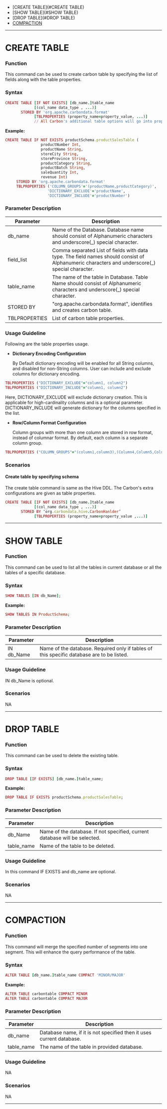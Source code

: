 
* [CREATE TABLE](#CREATE TABLE)
* [SHOW TABLE](#SHOW TABLE)
* [DROP TABLE](#DROP TABLE)
* [COMPACTION](#COMPACTION)

***


# CREATE TABLE
### Function
This command can be used to create carbon table by specifying the list of fields along with the table properties.

### Syntax

  ```ruby
  CREATE TABLE [IF NOT EXISTS] [db_name.]table_name 
               [(col_name data_type , ...)]               
         STORED BY 'org.apache.carbondata.format'
               [TBLPROPERTIES (property_name=property_value, ...)]
               // All Carbon's additional table options will go into properties
  ```
     
**Example:**

  ```ruby
  CREATE TABLE IF NOT EXISTS productSchema.productSalesTable (
                  productNumber Int,
                  productName String, 
                  storeCity String, 
                  storeProvince String, 
                  productCategory String, 
                  productBatch String,
                  saleQuantity Int,
                  revenue Int)       
       STORED BY 'org.apache.carbondata.format' 
       TBLPROPERTIES ('COLUMN_GROUPS'='(productName,productCategory)',
                     'DICTIONARY_EXCLUDE'='productName',
                     'DICTIONARY_INCLUDE'='productNumber')
  ```

### Parameter Description

| Parameter | Description |
| ------------- | -----|
| db_name | Name of the Database. Database name should consist of Alphanumeric characters and underscore(_) special character. |
| field_list | Comma separated List of fields with data type. The field names should consist of Alphanumeric characters and underscore(_) special character.|
|table_name | The name of the table in Database. Table Name should consist of Alphanumeric characters and underscore(_) special character. |
| STORED BY | "org.apache.carbondata.format", identifies and creates carbon table. |
| TBLPROPERTIES | List of carbon table properties. |

### Usage Guideline
Following are the table properties usage.

 - **Dictionary Encoding Configuration**

   By Default dictionary encoding will be enabled for all String columns, and disabled for non-String columns. User can include and exclude columns for dictionary encoding.

  ```ruby
  TBLPROPERTIES ("DICTIONARY_EXCLUDE"="column1, column2") 
  TBLPROPERTIES ("DICTIONARY_INCLUDE"="column1, column2") 
  ```
Here, DICTIONARY_EXCLUDE will exclude dictionary creation. This is applicable for high-cardinality columns and is a optional parameter. DICTIONARY_INCLUDE will generate dictionary for the columns specified in the list.

 - **Row/Column Format Configuration**

   Column groups with more than one column are stored in row format, instead of columnar format. By default, each column is a separate column group.

  ```ruby
  TBLPROPERTIES ("COLUMN_GROUPS"="(column1,column3),(Column4,Column5,Column6)") 
  ```

### Scenarios
#### Create table by specifying schema

 The create table command is same as the Hive DDL. The Carbon's extra configurations are given as table properties.

  ```ruby
  CREATE TABLE [IF NOT EXISTS] [db_name.]table_name
               [(col_name data_type , ...)]
         STORED BY ‘org.carbondata.hive.CarbonHanlder’
               [TBLPROPERTIES (property_name=property_value ,...)]             
  ```
***

# SHOW TABLE
### Function
This command can be used to list all the tables in current database or all the tables of a specific database.

### Syntax

  ```ruby
  SHOW TABLES [IN db_Name];
  ```

**Example:**

  ```ruby
  SHOW TABLES IN ProductSchema;
  ```

### Parameter Description
| Parameter | Description |
|-----------|-------------|
| IN db_Name | Name of the database. Required only if tables of this specific database are to be listed. |

### Usage Guideline
IN db_Name is optional.

### Scenarios
NA

***

# DROP TABLE
### Function
This command can be used to delete the existing table.

### Syntax

  ```ruby
  DROP TABLE [IF EXISTS] [db_name.]table_name;
  ```

**Example:**

  ```ruby
  DROP TABLE IF EXISTS productSchema.productSalesTable;
  ```

### Parameter Description
| Parameter | Description |
|-----------|-------------|
| db_Name | Name of the database. If not specified, current database will be selected. |
| table_name | Name of the table to be deleted. |

### Usage Guideline
In this command IF EXISTS and db_name are optional.

### Scenarios
NA

***

# COMPACTION
### Function
 This command will merge the specified number of segments into one segment. This will enhance the query performance of the table.

### Syntax

  ```ruby
  ALTER TABLE [db_name.]table_name COMPACT 'MINOR/MAJOR'
  ```

**Example:**

  ```ruby
  ALTER TABLE carbontable COMPACT MINOR
  ALTER TABLE carbontable COMPACT MAJOR
  ```

### Parameter Description

| Parameter | Description |
| ------------- | -----|
| db_name | Database name, if it is not specified then it uses current database. |
| table_name | The name of the table in provided database.|
 

### Usage Guideline
NA

### Scenarios
NA


***